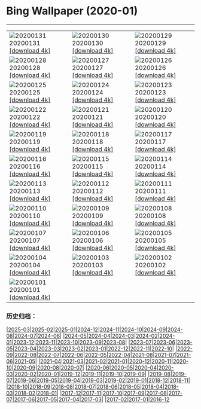# Bing Wallpaper (2020-01)
**************

<table><tr><td><img src="https://www.bing.com/th?id=OHR.OberweissbacherBergbahn_ZH-CN1289048050_1920x1080.jpg" alt="20200131"> 20200131 <a href="https://www.bing.com/th?id=OHR.OberweissbacherBergbahn_ZH-CN1289048050_UHD.jpg">[download 4k]</a></td><td><img src="https://www.bing.com/th?id=OHR.ReddishEgret_ZH-CN9249712983_1920x1080.jpg" alt="20200130"> 20200130 <a href="https://www.bing.com/th?id=OHR.ReddishEgret_ZH-CN9249712983_UHD.jpg">[download 4k]</a></td><td><img src="https://www.bing.com/th?id=OHR.LakeBaikal_ZH-CN1853812638_1920x1080.jpg" alt="20200129"> 20200129 <a href="https://www.bing.com/th?id=OHR.LakeBaikal_ZH-CN1853812638_UHD.jpg">[download 4k]</a></td></tr><tr><td><img src="https://www.bing.com/th?id=OHR.SemucChampey_ZH-CN1774527432_1920x1080.jpg" alt="20200128"> 20200128 <a href="https://www.bing.com/th?id=OHR.SemucChampey_ZH-CN1774527432_UHD.jpg">[download 4k]</a></td><td><img src="https://www.bing.com/th?id=OHR.AerialKluaneNP_ZH-CN4080112842_1920x1080.jpg" alt="20200127"> 20200127 <a href="https://www.bing.com/th?id=OHR.AerialKluaneNP_ZH-CN4080112842_UHD.jpg">[download 4k]</a></td><td><img src="https://www.bing.com/th?id=OHR.NYCLitUp_ZH-CN1703735322_1920x1080.jpg" alt="20200126"> 20200126 <a href="https://www.bing.com/th?id=OHR.NYCLitUp_ZH-CN1703735322_UHD.jpg">[download 4k]</a></td></tr><tr><td><img src="https://www.bing.com/th?id=OHR.TajRepublic_ZH-CN1657162292_1920x1080.jpg" alt="20200125"> 20200125 <a href="https://www.bing.com/th?id=OHR.TajRepublic_ZH-CN1657162292_UHD.jpg">[download 4k]</a></td><td><img src="https://www.bing.com/th?id=OHR.Lunarnewyear2020_ZH-CN1554492287_1920x1080.jpg" alt="20200124"> 20200124 <a href="https://www.bing.com/th?id=OHR.Lunarnewyear2020_ZH-CN1554492287_UHD.jpg">[download 4k]</a></td><td><img src="https://www.bing.com/th?id=OHR.Lunarnewyeareve2020_ZH-CN1514309048_1920x1080.jpg" alt="20200123"> 20200123 <a href="https://www.bing.com/th?id=OHR.Lunarnewyeareve2020_ZH-CN1514309048_UHD.jpg">[download 4k]</a></td></tr><tr><td><img src="https://www.bing.com/th?id=OHR.SafariSavannah_ZH-CN1462059349_1920x1080.jpg" alt="20200122"> 20200122 <a href="https://www.bing.com/th?id=OHR.SafariSavannah_ZH-CN1462059349_UHD.jpg">[download 4k]</a></td><td><img src="https://www.bing.com/th?id=OHR.WhitehorseLights_ZH-CN1415339570_1920x1080.jpg" alt="20200121"> 20200121 <a href="https://www.bing.com/th?id=OHR.WhitehorseLights_ZH-CN1415339570_UHD.jpg">[download 4k]</a></td><td><img src="https://www.bing.com/th?id=OHR.HighlandsSquirrel_ZH-CN1369975915_1920x1080.jpg" alt="20200120"> 20200120 <a href="https://www.bing.com/th?id=OHR.HighlandsSquirrel_ZH-CN1369975915_UHD.jpg">[download 4k]</a></td></tr><tr><td><img src="https://www.bing.com/th?id=OHR.SunlitScree_ZH-CN7556627842_1920x1080.jpg" alt="20200119"> 20200119 <a href="https://www.bing.com/th?id=OHR.SunlitScree_ZH-CN7556627842_UHD.jpg">[download 4k]</a></td><td><img src="https://www.bing.com/th?id=OHR.SpeedFlying_ZH-CN1276366046_1920x1080.jpg" alt="20200118"> 20200118 <a href="https://www.bing.com/th?id=OHR.SpeedFlying_ZH-CN1276366046_UHD.jpg">[download 4k]</a></td><td><img src="https://www.bing.com/th?id=OHR.GypsumSand_ZH-CN1223884637_1920x1080.jpg" alt="20200117"> 20200117 <a href="https://www.bing.com/th?id=OHR.GypsumSand_ZH-CN1223884637_UHD.jpg">[download 4k]</a></td></tr><tr><td><img src="https://www.bing.com/th?id=OHR.CormorantMackerel_ZH-CN1167678548_1920x1080.jpg" alt="20200116"> 20200116 <a href="https://www.bing.com/th?id=OHR.CormorantMackerel_ZH-CN1167678548_UHD.jpg">[download 4k]</a></td><td><img src="https://www.bing.com/th?id=OHR.ValGardena_ZH-CN3346883933_1920x1080.jpg" alt="20200115"> 20200115 <a href="https://www.bing.com/th?id=OHR.ValGardena_ZH-CN3346883933_UHD.jpg">[download 4k]</a></td><td><img src="https://www.bing.com/th?id=OHR.Boudhanath_ZH-CN2114569722_1920x1080.jpg" alt="20200114"> 20200114 <a href="https://www.bing.com/th?id=OHR.Boudhanath_ZH-CN2114569722_UHD.jpg">[download 4k]</a></td></tr><tr><td><img src="https://www.bing.com/th?id=OHR.MuskOxWinter_ZH-CN2030874541_1920x1080.jpg" alt="20200113"> 20200113 <a href="https://www.bing.com/th?id=OHR.MuskOxWinter_ZH-CN2030874541_UHD.jpg">[download 4k]</a></td><td><img src="https://www.bing.com/th?id=OHR.SeventeenSolstice_ZH-CN4901756341_1920x1080.jpg" alt="20200112"> 20200112 <a href="https://www.bing.com/th?id=OHR.SeventeenSolstice_ZH-CN4901756341_UHD.jpg">[download 4k]</a></td><td><img src="https://www.bing.com/th?id=OHR.Zugspitze_ZH-CN1831794930_1920x1080.jpg" alt="20200111"> 20200111 <a href="https://www.bing.com/th?id=OHR.Zugspitze_ZH-CN1831794930_UHD.jpg">[download 4k]</a></td></tr><tr><td><img src="https://www.bing.com/th?id=OHR.Rakan_ZH-CN8521004423_1920x1080.jpg" alt="20200110"> 20200110 <a href="https://www.bing.com/th?id=OHR.Rakan_ZH-CN8521004423_UHD.jpg">[download 4k]</a></td><td><img src="https://www.bing.com/th?id=OHR.AppleDayGermany_ZH-CN1629069245_1920x1080.jpg" alt="20200109"> 20200109 <a href="https://www.bing.com/th?id=OHR.AppleDayGermany_ZH-CN1629069245_UHD.jpg">[download 4k]</a></td><td><img src="https://www.bing.com/th?id=OHR.MuirWoods_ZH-CN0717974254_1920x1080.jpg" alt="20200108"> 20200108 <a href="https://www.bing.com/th?id=OHR.MuirWoods_ZH-CN0717974254_UHD.jpg">[download 4k]</a></td></tr><tr><td><img src="https://www.bing.com/th?id=OHR.HeavensGate_ZH-CN0588204832_1920x1080.jpg" alt="20200107"> 20200107 <a href="https://www.bing.com/th?id=OHR.HeavensGate_ZH-CN0588204832_UHD.jpg">[download 4k]</a></td><td><img src="https://www.bing.com/th?id=OHR.GalileoMoons_ZH-CN0498325568_1920x1080.jpg" alt="20200106"> 20200106 <a href="https://www.bing.com/th?id=OHR.GalileoMoons_ZH-CN0498325568_UHD.jpg">[download 4k]</a></td><td><img src="https://www.bing.com/th?id=OHR.TrakaiLithuania_ZH-CN0447602818_1920x1080.jpg" alt="20200105"> 20200105 <a href="https://www.bing.com/th?id=OHR.TrakaiLithuania_ZH-CN0447602818_UHD.jpg">[download 4k]</a></td></tr><tr><td><img src="https://www.bing.com/th?id=OHR.BurrowingParakeets_ZH-CN0370351657_1920x1080.jpg" alt="20200104"> 20200104 <a href="https://www.bing.com/th?id=OHR.BurrowingParakeets_ZH-CN0370351657_UHD.jpg">[download 4k]</a></td><td><img src="https://www.bing.com/th?id=OHR.WhiteLeviathan_ZH-CN0294518235_1920x1080.jpg" alt="20200103"> 20200103 <a href="https://www.bing.com/th?id=OHR.WhiteLeviathan_ZH-CN0294518235_UHD.jpg">[download 4k]</a></td><td><img src="https://www.bing.com/th?id=OHR.SnowdoniaDolwyddelan_ZH-CN0238391772_1920x1080.jpg" alt="20200102"> 20200102 <a href="https://www.bing.com/th?id=OHR.SnowdoniaDolwyddelan_ZH-CN0238391772_UHD.jpg">[download 4k]</a></td></tr><tr><td><img src="https://www.bing.com/th?id=OHR.WhirlpoolFinland_ZH-CN6473757145_1920x1080.jpg" alt="20200101"> 20200101 <a href="https://www.bing.com/th?id=OHR.WhirlpoolFinland_ZH-CN6473757145_UHD.jpg">[download 4k]</a></td><td></td><td></td></tr></table>

### 历史归档：

|[2025-03](/../2025-03/2025-03.md)|[2025-02](/../2025-02/2025-02.md)|[2025-01](/../2025-01/2025-01.md)|[2024-12](/../2024-12/2024-12.md)|[2024-11](/../2024-11/2024-11.md)|[2024-10](/../2024-10/2024-10.md)|[2024-09](/../2024-09/2024-09.md)|[2024-08](/../2024-08/2024-08.md)|[2024-07](/../2024-07/2024-07.md)|[2024-06](/../2024-06/2024-06.md)|
|[2024-05](/../2024-05/2024-05.md)|[2024-04](/../2024-04/2024-04.md)|[2024-03](/../2024-03/2024-03.md)|[2024-02](/../2024-02/2024-02.md)|[2024-01](/../2024-01/2024-01.md)|[2023-12](/../2023-12/2023-12.md)|[2023-11](/../2023-11/2023-11.md)|[2023-10](/../2023-10/2023-10.md)|[2023-09](/../2023-09/2023-09.md)|[2023-08](/../2023-08/2023-08.md)|
|[2023-07](/../2023-07/2023-07.md)|[2023-06](/../2023-06/2023-06.md)|[2023-05](/../2023-05/2023-05.md)|[2023-04](/../2023-04/2023-04.md)|[2023-03](/../2023-03/2023-03.md)|[2023-02](/../2023-02/2023-02.md)|[2023-01](/../2023-01/2023-01.md)|[2022-12](/../2022-12/2022-12.md)|[2022-11](/../2022-11/2022-11.md)|[2022-10](/../2022-10/2022-10.md)|
|[2022-09](/../2022-09/2022-09.md)|[2022-08](/../2022-08/2022-08.md)|[2022-07](/../2022-07/2022-07.md)|[2022-06](/../2022-06/2022-06.md)|[2022-05](/../2022-05/2022-05.md)|[2022-04](/../2022-04/2022-04.md)|[2021-08](/../2021-08/2021-08.md)|[2021-07](/../2021-07/2021-07.md)|[2021-06](/../2021-06/2021-06.md)|[2021-05](/../2021-05/2021-05.md)|
|[2021-04](/../2021-04/2021-04.md)|[2021-03](/../2021-03/2021-03.md)|[2021-02](/../2021-02/2021-02.md)|[2021-01](/../2021-01/2021-01.md)|[2020-12](/../2020-12/2020-12.md)|[2020-11](/../2020-11/2020-11.md)|[2020-10](/../2020-10/2020-10.md)|[2020-09](/../2020-09/2020-09.md)|[2020-08](/../2020-08/2020-08.md)|[2020-07](/../2020-07/2020-07.md)|
|[2020-06](/../2020-06/2020-06.md)|[2020-05](/../2020-05/2020-05.md)|[2020-04](/../2020-04/2020-04.md)|[2020-03](/../2020-03/2020-03.md)|[2020-02](/../2020-02/2020-02.md)|[2020-01](/2020-01.md)|[2019-12](/../2019-12/2019-12.md)|[2019-11](/../2019-11/2019-11.md)|[2019-10](/../2019-10/2019-10.md)|[2019-09](/../2019-09/2019-09.md)|
|[2019-08](/../2019-08/2019-08.md)|[2019-07](/../2019-07/2019-07.md)|[2019-06](/../2019-06/2019-06.md)|[2019-05](/../2019-05/2019-05.md)|[2019-04](/../2019-04/2019-04.md)|[2019-03](/../2019-03/2019-03.md)|[2019-02](/../2019-02/2019-02.md)|[2019-01](/../2019-01/2019-01.md)|[2018-12](/../2018-12/2018-12.md)|[2018-11](/../2018-11/2018-11.md)|
|[2018-10](/../2018-10/2018-10.md)|[2018-09](/../2018-09/2018-09.md)|[2018-08](/../2018-08/2018-08.md)|[2018-07](/../2018-07/2018-07.md)|[2018-06](/../2018-06/2018-06.md)|[2018-05](/../2018-05/2018-05.md)|[2018-04](/../2018-04/2018-04.md)|[2018-03](/../2018-03/2018-03.md)|[2018-02](/../2018-02/2018-02.md)|[2018-01](/../2018-01/2018-01.md)|
|[2017-12](/../2017-12/2017-12.md)|[2017-11](/../2017-11/2017-11.md)|[2017-10](/../2017-10/2017-10.md)|[2017-09](/../2017-09/2017-09.md)|[2017-08](/../2017-08/2017-08.md)|[2017-07](/../2017-07/2017-07.md)|[2017-06](/../2017-06/2017-06.md)|[2017-05](/../2017-05/2017-05.md)|[2017-04](/../2017-04/2017-04.md)|[2017-03](/../2017-03/2017-03.md)|
|[2017-02](/../2017-02/2017-02.md)|[2017-01](/../2017-01/2017-01.md)|[2016-12](/../2016-12/2016-12.md)